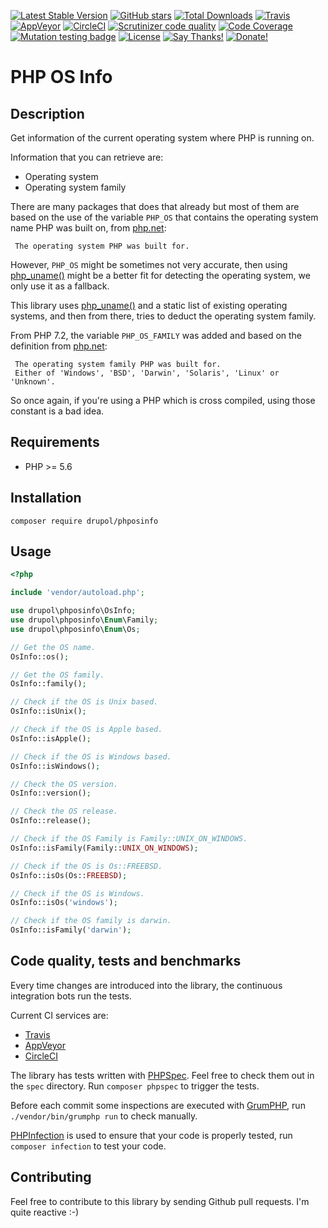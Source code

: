 [![Latest Stable Version](https://img.shields.io/packagist/v/drupol/phposinfo.svg?style=flat-square)](https://packagist.org/packages/drupol/phposinfo)
 [![GitHub stars](https://img.shields.io/github/stars/drupol/phposinfo.svg?style=flat-square)](https://packagist.org/packages/drupol/phposinfo)
 [![Total Downloads](https://img.shields.io/packagist/dt/drupol/phposinfo.svg?style=flat-square)](https://packagist.org/packages/drupol/phposinfo)
 [![Travis](https://img.shields.io/travis/drupol/phposinfo/master.svg?style=flat-square)](https://travis-ci.org/drupol/phposinfo)
 [![AppVeyor](https://img.shields.io/appveyor/ci/drupol/phposinfo.svg?style=flat-square)](https://ci.appveyor.com/project/drupol/phposinfo)
 [![CircleCI](https://img.shields.io/circleci/build/github/drupol/phposinfo/master.svg?style=flat-square)](https://circleci.com/gh/drupol/phposinfo)
 [![Scrutinizer code quality](https://img.shields.io/scrutinizer/quality/g/drupol/phposinfo/master.svg?style=flat-square)](https://scrutinizer-ci.com/g/drupol/phposinfo/?branch=master)
 [![Code Coverage](https://img.shields.io/scrutinizer/coverage/g/drupol/phposinfo/master.svg?style=flat-square)](https://scrutinizer-ci.com/g/drupol/phposinfo/?branch=master)
 [![Mutation testing badge](https://badge.stryker-mutator.io/github.com/drupol/phposinfo/master)](https://stryker-mutator.github.io)
 [![License](https://img.shields.io/packagist/l/drupol/phposinfo.svg?style=flat-square)](https://packagist.org/packages/drupol/phposinfo)
 [![Say Thanks!](https://img.shields.io/badge/Say-thanks-brightgreen.svg?style=flat-square)](https://saythanks.io/to/drupol)
 [![Donate!](https://img.shields.io/badge/Donate-Paypal-brightgreen.svg?style=flat-square)](https://paypal.me/drupol)
 
# PHP OS Info

## Description

Get information of the current operating system where PHP is running on.

Information that you can retrieve are:

* Operating system
* Operating system family

There are many packages that does that already but most of them are based on
the use of the variable `PHP_OS` that contains the operating system name PHP was 
built on, from [php.net](https://www.php.net/manual/en/reserved.constants.php):

     The operating system PHP was built for.

However, `PHP_OS` might be sometimes not very accurate, then using
[php_uname()](https://php.net/php_uname) might be a better fit for detecting the
operating system, we only use it as a fallback.

This library uses [php_uname()](https://php.net/php_uname) and a static list of
existing operating systems, and then from there, tries to deduct the operating
system family.

From PHP 7.2, the variable `PHP_OS_FAMILY` was added and based on the definition
from [php.net](https://www.php.net/manual/en/reserved.constants.php):

     The operating system family PHP was built for.
     Either of 'Windows', 'BSD', 'Darwin', 'Solaris', 'Linux' or 'Unknown'. 

So once again, if you're using a PHP which is cross compiled, using those
constant is a bad idea.

## Requirements

* PHP >= 5.6

## Installation

```composer require drupol/phposinfo```

## Usage

```php
<?php

include 'vendor/autoload.php';

use drupol\phposinfo\OsInfo;
use drupol\phposinfo\Enum\Family;
use drupol\phposinfo\Enum\Os;

// Get the OS name.
OsInfo::os();

// Get the OS family.
OsInfo::family();

// Check if the OS is Unix based.
OsInfo::isUnix();

// Check if the OS is Apple based.
OsInfo::isApple();

// Check if the OS is Windows based.
OsInfo::isWindows();

// Check the OS version.
OsInfo::version();

// Check the OS release.
OsInfo::release();

// Check if the OS Family is Family::UNIX_ON_WINDOWS.
OsInfo::isFamily(Family::UNIX_ON_WINDOWS);

// Check if the OS is Os::FREEBSD.
OsInfo::isOs(Os::FREEBSD);

// Check if the OS is Windows.
OsInfo::isOs('windows');

// Check if the OS family is darwin.
OsInfo::isFamily('darwin');
```

## Code quality, tests and benchmarks

Every time changes are introduced into the library, the continuous integration bots run the tests.

Current CI services are:

* [Travis](https://travis-ci.org/drupol/phposinfo)
* [AppVeyor](https://ci.appveyor.com/project/drupol/phposinfo)
* [CircleCI](https://circleci.com/gh/drupol/phposinfo)

The library has tests written with [PHPSpec](http://www.phpspec.net/).
Feel free to check them out in the `spec` directory. Run `composer phpspec` to trigger the tests.

Before each commit some inspections are executed with [GrumPHP](https://github.com/phpro/grumphp), run `./vendor/bin/grumphp run` to check manually.

[PHPInfection](https://github.com/infection/infection) is used to ensure that your code is properly tested, run `composer infection` to test your code.

## Contributing

Feel free to contribute to this library by sending Github pull requests. I'm quite reactive :-)
